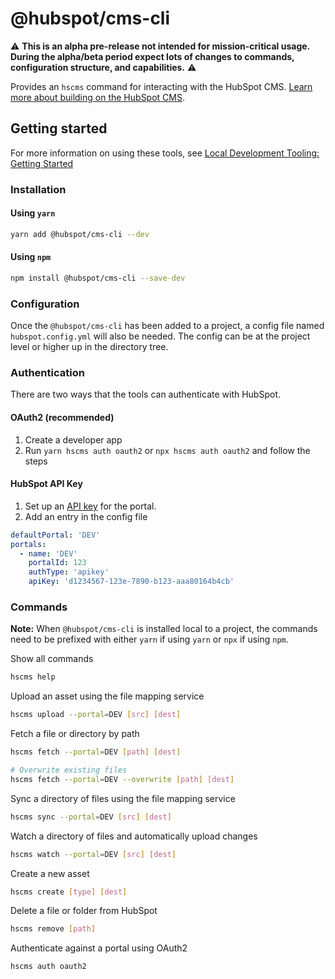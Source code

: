 # @hubspot/cms-cli

⚠️ **This is an alpha pre-release not intended for mission-critical usage. During the alpha/beta period expect lots of changes to commands, configuration structure, and capabilities.** ⚠️


Provides an `hscms` command for interacting with the HubSpot CMS. [Learn more about building on the HubSpot CMS](https://designers.hubspot.com/discoverykit).

## Getting started

For more information on using these tools, see [Local Development Tooling: Getting Started](https://designers.hubspot.com/docs/tools/local-development)

### Installation

#### Using `yarn`

```bash
yarn add @hubspot/cms-cli --dev
```

#### Using `npm`

```bash
npm install @hubspot/cms-cli --save-dev
```

### Configuration

Once the `@hubspot/cms-cli` has been added to a project, a config file named `hubspot.config.yml` will also be needed.  The config can be at the project level or higher up in the directory tree.

### Authentication

There are two ways that the tools can authenticate with HubSpot.

#### OAuth2 (recommended)

1. Create a developer app
2. Run `yarn hscms auth oauth2` or `npx hscms auth oauth2` and follow the steps

#### HubSpot API Key

1. Set up an [API key](https://knowledge.hubspot.com/articles/kcs_article/integrations/how-do-i-get-my-hubspot-api-key) for the portal.
2. Add an entry in the config file

```yaml
defaultPortal: 'DEV'
portals:
  - name: 'DEV'
    portalId: 123
    authType: 'apikey'
    apiKey: 'd1234567-123e-7890-b123-aaa80164b4cb'
```

### Commands

**Note:** When `@hubspot/cms-cli` is installed local to a project, the commands need to be prefixed with either `yarn` if using `yarn` or `npx` if using `npm`.


Show all commands

```bash
hscms help
```

Upload an asset using the file mapping service

```bash
hscms upload --portal=DEV [src] [dest]
```

Fetch a file or directory by path

```bash
hscms fetch --portal=DEV [path] [dest]

# Overwrite existing files
hscms fetch --portal=DEV --overwrite [path] [dest]
```

Sync a directory of files using the file mapping service

```bash
hscms sync --portal=DEV [src] [dest]
```

Watch a directory of files and automatically upload changes

```bash
hscms watch --portal=DEV [src] [dest]
```

Create a new asset

```bash
hscms create [type] [dest]
```

Delete a file or folder from HubSpot

```bash
hscms remove [path]
```

Authenticate against a portal using OAuth2

```bash
hscms auth oauth2
```
